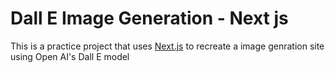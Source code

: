 # Dall E Image Generation - Next js


This is a practice project that uses [Next.js](https://nextjs.org/) to recreate a image genration site using Open AI's Dall E model
